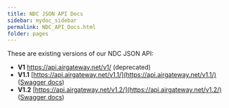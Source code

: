 ```yaml
---
title: NDC JSON API Docs
sidebar: mydoc_sidebar
permalink: NDC_API_Docs.html
folder: pages
---
```


These are existing versions of our NDC JSON API:

- **V1** https://api.airgateway.net/v1/ (deprecated)
- **V1.1** [https://api.airgateway.net/v1.1/](https://api.airgateway.net/v1.1/) ([Swagger docs](https://api.airgateway.net/v1.1/swagger-ui/))
- **V1.2**  [https://api.airgateway.net/v1.2/](https://api.airgateway.net/v1.2/) ([Swagger docs](https://api.airgateway.net/v1.2/swagger-ui/))
